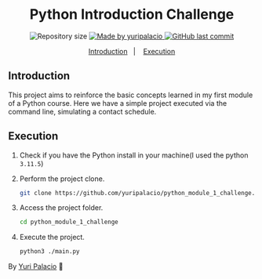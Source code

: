 <h1 align="center"> 
	Python Introduction Challenge
</h1>

<p align="center">	
  <img alt="Repository size" src="https://img.shields.io/github/repo-size/yuripalacio/python_module_1_challenge">

  <a href="https://www.linkedin.com/in/yuripalacio/">
    <img alt="Made by yuripalacio" src="https://img.shields.io/badge/made%20by-Yuri%20Palacio-%2304D361">
  </a>
  
  <a href="https://github.com/yuripalacio/mychat/commits/master">
    <img alt="GitHub last commit" src="https://img.shields.io/github/last-commit/yuripalacio/python_module_1_challenge">
  </a>
</p>

<p align="center">
  <a href="#introduction">Introduction</a>&nbsp;&nbsp;&nbsp;|&nbsp;&nbsp;&nbsp;
  <a href="#execution">Execution</a>
</p>

## Introduction
This project aims to reinforce the basic concepts learned in my first module of a Python course.
Here we have a simple project executed via the command line, simulating a contact schedule.

## Execution
1. Check if you have the Python install in your machine(I used the python `3.11.5`)

2. Perform the project clone.
    ```bash
    git clone https://github.com/yuripalacio/python_module_1_challenge.git
    ```

3. Access the project folder.
    ```bash
    cd python_module_1_challenge
    ```

4. Execute the project.
    ```bash
    python3 ./main.py
    ```

By [Yuri Palacio](https://www.linkedin.com/in/yuri-palacio/) :wave:
